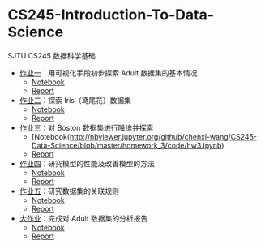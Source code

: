 # CS245-Introduction-To-Data-Science
SJTU CS245 数据科学基础

- [作业一](./homework_1/)：用可视化手段初步探索 Adult 数据集的基本情况
    - [Notebook](http://nbviewer.jupyter.org/github/chenxi-wang/CS245-Data-Science/blob/master/homework_2/code/hw2.ipynb)
    - [Report](./homework_1/report.pdf)
- [作业二](./homework_2/)：探索 Iris（鸢尾花）数据集
    - [Notebook](http://nbviewer.jupyter.org/github/chenxi-wang/CS245-Data-Science/blob/master/homework_2/code/hw2.ipynb)
    - [Report](./homework_2/report.pdf)
- [作业三](./homework_3/)：对 Boston 数据集进行降维并探索
    - [Notebook(http://nbviewer.jupyter.org/github/chenxi-wang/CS245-Data-Science/blob/master/homework_3/code/hw3.ipynb)
    - [Report](./homework_3/report.pdf)
- [作业四](./homework_4/)：研究模型的性能及改善模型的方法
    - [Notebook](http://nbviewer.jupyter.org/github/chenxi-wang/CS245-Data-Science/blob/master/homework_4/code/hw4.ipynb)
    - [Report](./homework_4/report.pdf)
- [作业五](./homework_5/)：研究数据集的关联规则
    - [Notebook](http://nbviewer.jupyter.org/github/chenxi-wang/CS245-Data-Science/blob/master/homework_5/code/hw5.ipynb)
    - [Report](./homework_5/report.pdf)
- [大作业](./project/)：完成对 Adult 数据集的分析报告
    - [Notebook](http://nbviewer.jupyter.org/github/chenxi-wang/CS245-Data-Science/blob/master/homework_1/code/hw1.ipynbhttps%3A//github.com/chenxi-wang/CS245-Data-Science/blob/master/project/code/project.ipynb)
    - [Report](./project/report.pdf)
